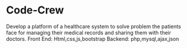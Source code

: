 # Code-Crew
Develop a platform of a healthcare system to solve problem the patients face for managing their medical records and sharing them with their doctors.
Front End:
Html,css,js,bootstrap
Backend:
php,mysql,ajax,json

